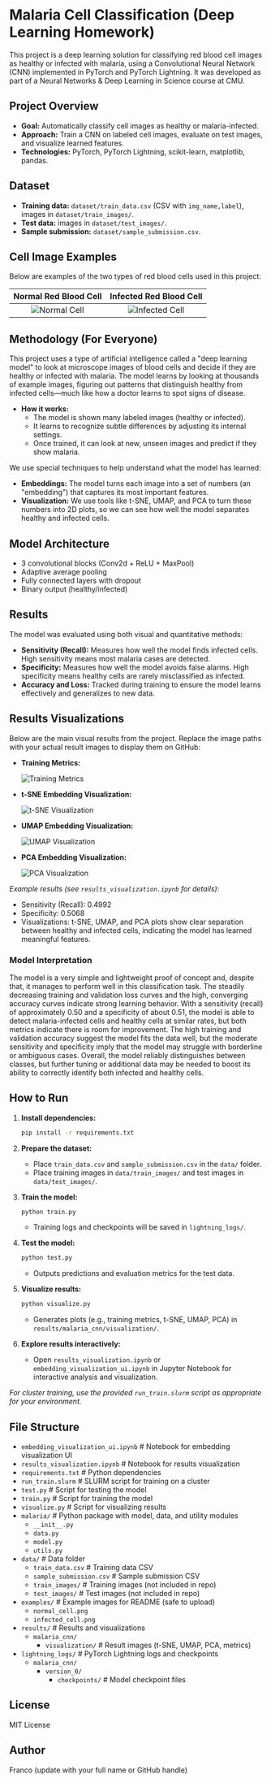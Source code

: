 # Malaria Cell Classification (Deep Learning Homework)

This project is a deep learning solution for classifying red blood cell images as healthy or infected with malaria, using a Convolutional Neural Network (CNN) implemented in PyTorch and PyTorch Lightning. It was developed as part of a Neural Networks & Deep Learning in Science course at CMU.

## Project Overview

- **Goal:** Automatically classify cell images as healthy or malaria-infected.
- **Approach:** Train a CNN on labeled cell images, evaluate on test images, and visualize learned features.
- **Technologies:** PyTorch, PyTorch Lightning, scikit-learn, matplotlib, pandas.

## Dataset

- **Training data:** `dataset/train_data.csv` (CSV with `img_name,label`), images in `dataset/train_images/`.
- **Test data:** images in `dataset/test_images/`.
- **Sample submission:** `dataset/sample_submission.csv`.

## Cell Image Examples

Below are examples of the two types of red blood cells used in this project:

| Normal Red Blood Cell | Infected Red Blood Cell |
|:--------------------:|:----------------------:|
| ![Normal Cell](examples/normal_cell.png) | ![Infected Cell](examples/infected_cell.png) |

## Methodology (For Everyone)

This project uses a type of artificial intelligence called a "deep learning model" to look at microscope images of blood cells and decide if they are healthy or infected with malaria. The model learns by looking at thousands of example images, figuring out patterns that distinguish healthy from infected cells—much like how a doctor learns to spot signs of disease.

- **How it works:**
  - The model is shown many labeled images (healthy or infected).
  - It learns to recognize subtle differences by adjusting its internal settings.
  - Once trained, it can look at new, unseen images and predict if they show malaria.

We use special techniques to help understand what the model has learned:

- **Embeddings:** The model turns each image into a set of numbers (an "embedding") that captures its most important features.
- **Visualization:** We use tools like t-SNE, UMAP, and PCA to turn these numbers into 2D plots, so we can see how well the model separates healthy and infected cells.

## Model Architecture

- 3 convolutional blocks (Conv2d + ReLU + MaxPool)
- Adaptive average pooling
- Fully connected layers with dropout
- Binary output (healthy/infected)

## Results

The model was evaluated using both visual and quantitative methods:

- **Sensitivity (Recall):** Measures how well the model finds infected cells. High sensitivity means most malaria cases are detected.
- **Specificity:** Measures how well the model avoids false alarms. High specificity means healthy cells are rarely misclassified as infected.
- **Accuracy and Loss:** Tracked during training to ensure the model learns effectively and generalizes to new data.

## Results Visualizations

Below are the main visual results from the project. Replace the image paths with your actual result images to display them on GitHub:

- **Training Metrics:**
  
  ![Training Metrics](results/malaria_cnn/visualization/training_metrics.png)

- **t-SNE Embedding Visualization:**
  
  ![t-SNE Visualization](results/malaria_cnn/visualization/tsne_version_0_outcomes.png)

- **UMAP Embedding Visualization:**
  
  ![UMAP Visualization](results/malaria_cnn/visualization/umap_version_0_outcomes.png)

- **PCA Embedding Visualization:**
  
  ![PCA Visualization](results/malaria_cnn/visualization/pca_version_0_outcomes.png)

*Example results (see `results_visualization.ipynb` for details):*

- Sensitivity (Recall): 0.4992
- Specificity: 0.5068
- Visualizations: t-SNE, UMAP, and PCA plots show clear separation between healthy and infected cells, indicating the model has learned meaningful features.

### Model Interpretation

The model is a very simple and lightweight proof of concept and, despite that, it manages to perform well in this classification task. The steadily decreasing training and validation loss curves and the high, converging accuracy curves indicate strong learning behavior. With a sensitivity (recall) of approximately 0.50 and a specificity of about 0.51, the model is able to detect malaria-infected cells and healthy cells at similar rates, but both metrics indicate there is room for improvement. The high training and validation accuracy suggest the model fits the data well, but the moderate sensitivity and specificity imply that the model may struggle with borderline or ambiguous cases. Overall, the model reliably distinguishes between classes, but further tuning or additional data may be needed to boost its ability to correctly identify both infected and healthy cells.

## How to Run

1. **Install dependencies:**

   ```bash
   pip install -r requirements.txt
   ```

2. **Prepare the dataset:**
   - Place `train_data.csv` and `sample_submission.csv` in the `data/` folder.
   - Place training images in `data/train_images/` and test images in `data/test_images/`.

3. **Train the model:**

   ```bash
   python train.py
   ```

   - Training logs and checkpoints will be saved in `lightning_logs/`.

4. **Test the model:**

   ```bash
   python test.py
   ```

   - Outputs predictions and evaluation metrics for the test data.

5. **Visualize results:**

   ```bash
   python visualize.py
   ```

   - Generates plots (e.g., training metrics, t-SNE, UMAP, PCA) in `results/malaria_cnn/visualization/`.

6. **Explore results interactively:**
   - Open `results_visualization.ipynb` or `embedding_visualization_ui.ipynb` in Jupyter Notebook for interactive analysis and visualization.

*For cluster training, use the provided `run_train.slurm` script as appropriate for your environment.*

## File Structure

- `embedding_visualization_ui.ipynb`        # Notebook for embedding visualization UI
- `results_visualization.ipynb`             # Notebook for results visualization
- `requirements.txt`                        # Python dependencies
- `run_train.slurm`                         # SLURM script for training on a cluster
- `test.py`                                 # Script for testing the model
- `train.py`                                # Script for training the model
- `visualize.py`                            # Script for visualizing results
- `malaria/`                                # Python package with model, data, and utility modules
  - `__init__.py`
  - `data.py`
  - `model.py`
  - `utils.py`
- `data/`                                   # Data folder
  - `train_data.csv`                      # Training data CSV
  - `sample_submission.csv`               # Sample submission CSV
  - `train_images/`                       # Training images (not included in repo)
  - `test_images/`                        # Test images (not included in repo)
- `examples/`                               # Example images for README (safe to upload)
  - `normal_cell.png`
  - `infected_cell.png`
- `results/`                                # Results and visualizations
  - `malaria_cnn/`
    - `visualization/`                  # Result images (t-SNE, UMAP, PCA, metrics)
- `lightning_logs/`                         # PyTorch Lightning logs and checkpoints
  - `malaria_cnn/`
    - `version_0/`
      - `checkpoints/`                # Model checkpoint files

## License

MIT License

## Author

Franco (update with your full name or GitHub handle)
